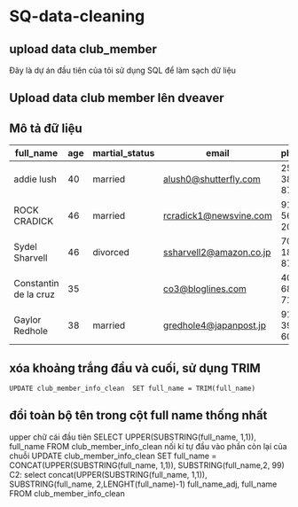 # SQ-data-cleaning
## upload data club_member
Đây là dự án đầu tiên của tôi sử dụng SQL để làm sạch dữ liệu

## Upload data club member lên dveaver

## Mô tả đữ liệu

|full_name|age|martial_status|email|phone|full_address|job_title|membership_date|
|---------|---|--------------|-----|-----|------------|---------|---------------|
|addie lush|40|married|alush0@shutterfly.com|254-389-8708|3226 Eastlawn Pass,Temple,Texas|Assistant Professor|7/31/2013|
|      ROCK CRADICK|46|married|rcradick1@newsvine.com|910-566-2007|4 Harbort Avenue,Fayetteville,North Carolina|Programmer III|5/27/2018|
|Sydel Sharvell|46|divorced|ssharvell2@amazon.co.jp|702-187-8715|4 School Place,Las Vegas,Nevada|Budget/Accounting Analyst I|10/6/2017|
|Constantin de la cruz|35||co3@bloglines.com|402-688-7162|6 Monument Crossing,Omaha,Nebraska|Desktop Support Technician|10/20/2015|
|  Gaylor Redhole|38|married|gredhole4@japanpost.jp|917-394-6001|88 Cherokee Pass,New York City,New York|Legal Assistant|5/29/2019|

## xóa khoảng trắng đầu và cuối, sử dụng TRIM
    UPDATE club_member_info_clean  SET full_name = TRIM(full_name)
## đổi toàn bộ tên trong cột full name thống nhất
upper chữ cái đầu tiên
    SELECT UPPER(SUBSTRING(full_name, 1,1)), full_name FROM club_member_info_clean
nối kí tự đầu vào phần còn lại của chuỗi
    UPDATE club_member_info_clean
    SET full_name = CONCAT(UPPER(SUBSTRING(full_name, 1,1)), SUBSTRING(full_name,2, 99)
C2: select concat(UPPER(SUBSTRING(full_name, 1,1)), SUBSTRING(full_name, 2,LENGHT(full_name)-1) full_name_adj, full_name FROM club_member_info_clean

